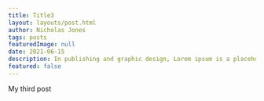 ```yaml
---
title: Title3
layout: layouts/post.html
author: Nicholas Jones
tags: posts
featuredImage: null
date: 2021-06-15
description: In publishing and graphic design, Lorem ipsum is a placeholder text commonly used to demonstrate the visual form of a document or a typeface without relying on meaningful content. Lorem ipsum may be used as a placeholder before final copy is available.
featured: false
---
```


My third post
